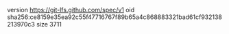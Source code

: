 version https://git-lfs.github.com/spec/v1
oid sha256:ce8159e35ea92c55f47716767f89b65a4c868883321bad61cf932138213970c3
size 3711
